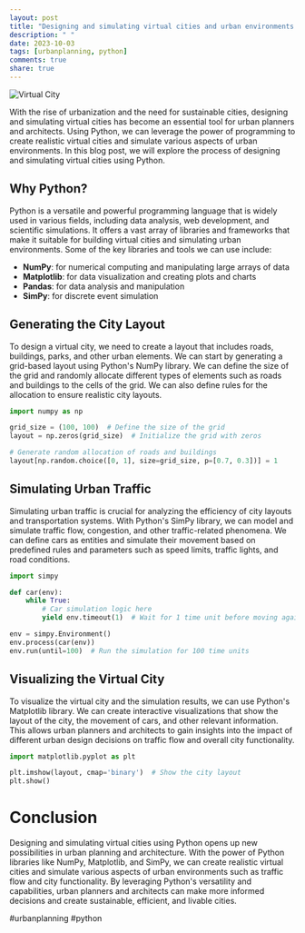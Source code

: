 ```yaml
---
layout: post
title: "Designing and simulating virtual cities and urban environments using Python"
description: " "
date: 2023-10-03
tags: [urbanplanning, python]
comments: true
share: true
---
```


![Virtual City](https://example.com/image.png)

With the rise of urbanization and the need for sustainable cities, designing and simulating virtual cities has become an essential tool for urban planners and architects. Using Python, we can leverage the power of programming to create realistic virtual cities and simulate various aspects of urban environments. In this blog post, we will explore the process of designing and simulating virtual cities using Python.

## Why Python?

Python is a versatile and powerful programming language that is widely used in various fields, including data analysis, web development, and scientific simulations. It offers a vast array of libraries and frameworks that make it suitable for building virtual cities and simulating urban environments. Some of the key libraries and tools we can use include:

- **NumPy**: for numerical computing and manipulating large arrays of data
- **Matplotlib**: for data visualization and creating plots and charts
- **Pandas**: for data analysis and manipulation
- **SimPy**: for discrete event simulation

## Generating the City Layout

To design a virtual city, we need to create a layout that includes roads, buildings, parks, and other urban elements. We can start by generating a grid-based layout using Python's NumPy library. We can define the size of the grid and randomly allocate different types of elements such as roads and buildings to the cells of the grid. We can also define rules for the allocation to ensure realistic city layouts.

```python
import numpy as np

grid_size = (100, 100)  # Define the size of the grid
layout = np.zeros(grid_size)  # Initialize the grid with zeros

# Generate random allocation of roads and buildings
layout[np.random.choice([0, 1], size=grid_size, p=[0.7, 0.3])] = 1
```

## Simulating Urban Traffic

Simulating urban traffic is crucial for analyzing the efficiency of city layouts and transportation systems. With Python's SimPy library, we can model and simulate traffic flow, congestion, and other traffic-related phenomena. We can define cars as entities and simulate their movement based on predefined rules and parameters such as speed limits, traffic lights, and road conditions.

```python
import simpy

def car(env):
    while True:
        # Car simulation logic here
        yield env.timeout(1)  # Wait for 1 time unit before moving again

env = simpy.Environment()
env.process(car(env))
env.run(until=100)  # Run the simulation for 100 time units
```

## Visualizing the Virtual City

To visualize the virtual city and the simulation results, we can use Python's Matplotlib library. We can create interactive visualizations that show the layout of the city, the movement of cars, and other relevant information. This allows urban planners and architects to gain insights into the impact of different urban design decisions on traffic flow and overall city functionality.

```python
import matplotlib.pyplot as plt

plt.imshow(layout, cmap='binary')  # Show the city layout
plt.show()
```

# Conclusion

Designing and simulating virtual cities using Python opens up new possibilities in urban planning and architecture. With the power of Python libraries like NumPy, Matplotlib, and SimPy, we can create realistic virtual cities and simulate various aspects of urban environments such as traffic flow and city functionality. By leveraging Python's versatility and capabilities, urban planners and architects can make more informed decisions and create sustainable, efficient, and livable cities.

#urbanplanning #python